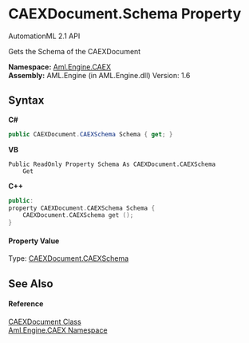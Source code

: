 # CAEXDocument.Schema Property 
AutomationML 2.1 API 

Gets the Schema of the CAEXDocument

**Namespace:**&nbsp;<a href="N_Aml_Engine_CAEX">Aml.Engine.CAEX</a><br />**Assembly:**&nbsp;AML.Engine (in AML.Engine.dll) Version: 1.6

## Syntax

**C#**<br />
``` C#
public CAEXDocument.CAEXSchema Schema { get; }
```

**VB**<br />
``` VB
Public ReadOnly Property Schema As CAEXDocument.CAEXSchema
	Get
```

**C++**<br />
``` C++
public:
property CAEXDocument.CAEXSchema Schema {
	CAEXDocument.CAEXSchema get ();
}
```


#### Property Value
Type: <a href="T_Aml_Engine_CAEX_CAEXDocument_CAEXSchema">CAEXDocument.CAEXSchema</a>

## See Also


#### Reference
<a href="T_Aml_Engine_CAEX_CAEXDocument">CAEXDocument Class</a><br /><a href="N_Aml_Engine_CAEX">Aml.Engine.CAEX Namespace</a><br />